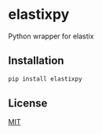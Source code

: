 # elastixpy

Python wrapper for elastix



## Installation

```bash
pip install elastixpy
```

## License

[MIT](https://github.com/Svdvoort/elastixpy/blob/master/LICENSE)
